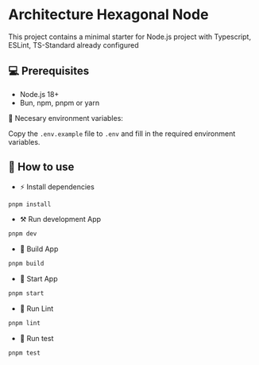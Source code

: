 # Architecture Hexagonal Node

This project contains a minimal starter for Node.js project with Typescript, ESLint, TS-Standard already configured

## 💻 Prerequisites

- Node.js 18+
- Bun, npm, pnpm or yarn

👾 Necesary environment variables:

Copy the `.env.example` file to `.env` and fill in the required environment variables.

## 📖 How to use

- ⚡ Install dependencies

```bash
pnpm install
```

- ⚒️ Run development App

```bash
pnpm dev
```

- 🚀 Build App

```bash
pnpm build
```

- 🚀 Start App

```bash
pnpm start
```

- 🔦 Run Lint

```bash
pnpm lint
```

- 👾 Run test

```bash
pnpm test
```
